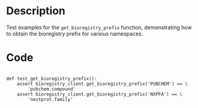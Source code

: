 # Description
Test examples for the `get_bioregistry_prefix` function, demonstrating how to obtain the bioregistry prefix for various namespaces.

# Code
```

def test_get_bioregistry_prefix():
    assert bioregistry_client.get_bioregistry_prefix('PUBCHEM') == \
        'pubchem.compound'
    assert bioregistry_client.get_bioregistry_prefix('NXPFA') == \
        'nextprot.family'

```
